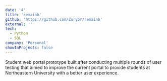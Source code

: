 ```yaml
---
date: '4'
title: 'remainb'
github: 'https://github.com/Zurybr/remainb'
external: ''
tech:
  - Python
  - SQL
company: 'Personal'
showInProjects: false
---
```


Student web portal prototype built after conducting multiple rounds of user testing that aimed to improve the current portal to provide students at Northeastern University with a better user experience.
